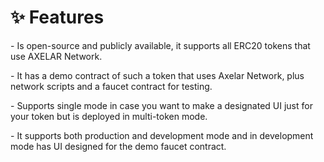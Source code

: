 # ✨ Features

\- Is open-source and publicly available, it supports all ERC20 tokens that use AXELAR Network.

\- It has a demo contract of such a token that uses Axelar Network, plus network scripts and a faucet contract for testing.

\- Supports single mode in case you want to make a designated UI just for your token but is deployed in multi-token mode.

\- It supports both production and development mode and in development mode has UI designed for the demo faucet contract.
